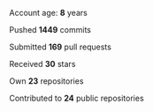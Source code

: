 Account age: **8** years

Pushed **1449** commits

Submitted **169** pull requests

Received **30** stars

Own **23** repositories

Contributed to **24** public repositories
